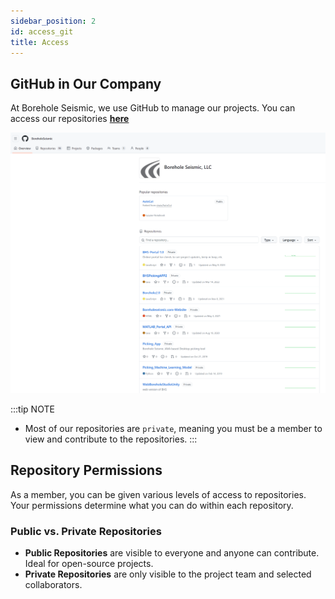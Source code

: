 ```yaml
---
sidebar_position: 2
id: access_git
title: Access
---
```


## GitHub in Our Company

At Borehole Seismic, we use GitHub to manage our projects. You can access our repositories **[here](https://github.com/BoreholeSeismic)**
       
       
 ![Create_repo](/img/bore_repos.png)

:::tip NOTE
- Most of our repositories are `private`, meaning you must be a member to view and contribute to the repositories. 
:::

## Repository Permissions

As a member, you can be given various levels of access to repositories. Your permissions determine what you can do within each repository.

### Public vs. Private Repositories

- **Public Repositories** are visible to everyone and anyone can contribute. Ideal for open-source projects.
- **Private Repositories** are only visible to the project team and selected collaborators.

